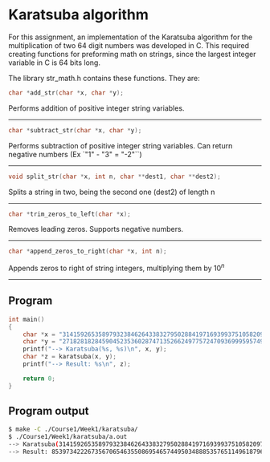# Karatsuba algorithm

For this assignment, an implementation of the Karatsuba algorithm for the multiplication of two 64 digit numbers was developed in C. This required creating functions for preforming math on strings, since the largest integer variable in C is 64 bits long.

The library str_math.h contains these functions. They are:

```c
char *add_str(char *x, char *y);
```
Performs addition of positive integer string variables.

---

```c
char *subtract_str(char *x, char *y);
```
Performs subtraction of positive integer string variables. Can return negative numbers (Ex `"1" - "3" = "-2"``)

---


```c
void split_str(char *x, int n, char **dest1, char **dest2);
```
Splits a string in two, being the second one (dest2) of length n

---


```c
char *trim_zeros_to_left(char *x);
```
Removes leading zeros. Supports negative numbers.

---


```c
char *append_zeros_to_right(char *x, int n);
```
Appends zeros to right of string integers, multiplying them by $10^n$

---

## Program

```c
int main()
{
    char *x = "3141592653589793238462643383279502884197169399375105820974944592";
    char *y = "2718281828459045235360287471352662497757247093699959574966967627";
    printf("--> Karatsuba(%s, %s)\n", x, y);
    char *z = karatsuba(x, y);
    printf("--> Result: %s\n", z);

    return 0;
}
```

<!-- gh-action-output -->
## Program output
```bash
$ make -C ./Course1/Week1/karatsuba/
$ ./Course1/Week1/karatsuba/a.out 
--> Karatsuba(3141592653589793238462643383279502884197169399375105820974944592, 2718281828459045235360287471352662497757247093699959574966967627)
--> Result: 8539734222673567065463550869546574495034888535765114961879601127067743044893204848617875072216249073013374895871952806582723184
```
<!-- gh-action-output end -->


